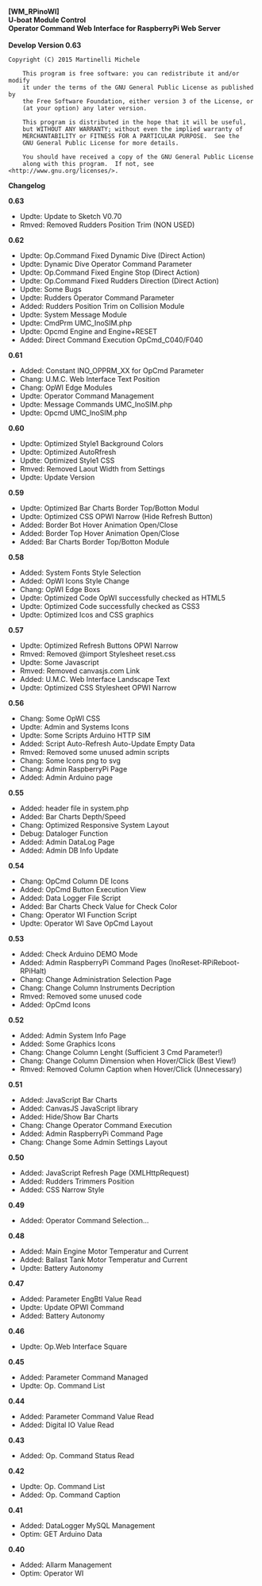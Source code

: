 **[WM_RPinoWI]** <br />
**U-boat Module Control** <br />
**Operator Command Web Interface for RaspberryPi Web Server**<br />
<br />
**Develop Version 0.63**<br />

  	Copyright (C) 2015 Martinelli Michele

    	This program is free software: you can redistribute it and/or modify
    	it under the terms of the GNU General Public License as published by
    	the Free Software Foundation, either version 3 of the License, or
    	(at your option) any later version.

    	This program is distributed in the hope that it will be useful,
    	but WITHOUT ANY WARRANTY; without even the implied warranty of
    	MERCHANTABILITY or FITNESS FOR A PARTICULAR PURPOSE.  See the
    	GNU General Public License for more details.

    	You should have received a copy of the GNU General Public License
    	along with this program.  If not, see <http://www.gnu.org/licenses/>.


**Changelog**

**0.63** 
* Updte: Update to Sketch V0.70
* Rmved: Removed Rudders Position Trim (NON USED)

**0.62** 
* Updte: Op.Command Fixed Dynamic Dive (Direct Action)
* Updte: Dynamic Dive Operator Command Parameter
* Updte: Op.Command Fixed Engine Stop (Direct Action)
* Updte: Op.Command Fixed Rudders Direction (Direct Action)
* Updte: Some Bugs
* Updte: Rudders Operator Command Parameter
* Added: Rudders Position Trim on Collision Module 
* Updte: System Message Module
* Updte: CmdPrm UMC_InoSIM.php
* Updte: Opcmd Engine and Engine+RESET
* Added: Direct Command Execution OpCmd_C040/F040

**0.61** 
* Added: Constant INO_OPPRM_XX for OpCmd Parameter
* Chang: U.M.C. Web Interface Text Position
* Chang: OpWI Edge Modules
* Updte: Operator Command Management
* Updte: Message Commands UMC_InoSIM.php
* Updte: Opcmd UMC_InoSIM.php

**0.60**
* Updte: Optimized Style1 Background Colors
* Updte: Optimized AutoRfresh
* Updte: Optimized Style1 CSS
* Rmved: Removed Laout Width from Settings
* Updte: Update Version

**0.59** 
* Updte: Optimized Bar Charts Border Top/Botton Modul
* Updte: Optimized CSS OPWI Narrow (Hide Refresh Button)
* Added: Border Bot Hover Animation Open/Close
* Added: Border Top Hover Animation Open/Close
* Added: Bar Charts Border Top/Botton Module

**0.58** 
* Added: System Fonts Style Selection
* Added: OpWI Icons Style Change
* Chang: OpWI Edge Boxs
* Updte: Optimized Code OpWI successfully checked as HTML5
* Updte: Optimized Code successfully checked as CSS3
* Updte: Optimized Icos and CSS graphics

**0.57** 
* Updte: Optimized Refresh Buttons OPWI Narrow
* Rmved: Removed @import Stylesheet reset.css
* Updte: Some Javascript
* Rmved: Removed canvasjs.com  Link 
* Added: U.M.C. Web Interface Landscape Text
* Updte: Optimized CSS Stylesheet OPWI Narrow

**0.56** 
* Chang: Some OpWI CSS
* Updte: Admin and Systems Icons
* Updte: Some Scripts Arduino HTTP SIM
* Added: Script Auto-Refresh Auto-Update Empty Data
* Rmved: Removed some unused admin scripts
* Chang: Some Icons png to svg
* Chang: Admin RaspberryPi Page
* Added: Admin Arduino page

**0.55** 
* Added: header file in system.php
* Added: Bar Charts Depth/Speed
* Chang: Optimized Responsive System Layout
* Debug: Dataloger Function 
* Added: Admin DataLog Page 
* Added: Admin DB Info Update 

**0.54** 
* Chang: OpCmd Column DE Icons
* Added: OpCmd Button Execution View
* Added: Data Logger File Script
* Added: Bar Charts Check Value for Check Color
* Chang: Operator WI Function Script
* Updte: Operator WI Save OpCmd Layout

**0.53**
* Added: Check Arduino DEMO Mode
* Added: Admin RaspberryPi Command Pages (InoReset-RPiReboot-RPiHalt)
* Chang: Change Administration Selection Page
* Chang: Change Column Instruments Decription
* Rmved: Removed some unused code
* Added: OpCmd Icons 

**0.52**
* Added: Admin System Info Page
* Added: Some Graphics Icons 
* Chang: Change Column Lenght (Sufficient 3 Cmd Parameter!)
* Chang: Change Column Dimension when Hover/Click (Best View!)
* Rmved: Removed Column Caption when Hover/Click (Unnecessary)

**0.51**
* Added: JavaScript Bar Charts
* Added: CanvasJS JavaScript library
* Added: Hide/Show Bar Charts 
* Chang: Change Operator Command Execution
* Added: Admin RaspberryPi Command Page
* Chang: Change Some Admin Settings Layout

**0.50**
* Added: JavaScript Refresh Page (XMLHttpRequest)
* Added: Rudders Trimmers Position
* Added: CSS Narrow Style

**0.49**
* Added: Operator Command Selection...

**0.48**
* Added: Main Engine Motor Temperatur and Current
* Added: Ballast Tank Motor Temperatur and Current
* Updte: Battery Autonomy

**0.47**
* Added: Parameter EngBtI Value Read
* Updte: Update OPWI Command
* Added: Battery Autonomy

**0.46**
* Updte: Op.Web Interface Square

**0.45**
* Added: Parameter Command Managed
* Updte: Op. Command List

**0.44**
* Added: Parameter Command Value Read
* Added: Digital IO Value Read

**0.43**
* Added: Op. Command Status Read

**0.42**
* Updte: Op. Command List
* Added: Op. Command Caption

**0.41**
* Added: DataLogger MySQL Management
* Optim: GET Arduino Data 

**0.40**
* Added: Allarm Management
* Optim: Operator WI
